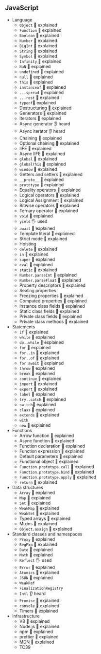 ## JavaScript

- Language
  - `Object` 🙋 explained
  - `Function` 🙋 explained
  - `Boolean` 🙋 explained
  - `Number` 🙋 explained
  - `BigInt` 🙋 explained
  - `String` 🙋 explained
  - `Symbol` 🙋 explained
  - `Infinity` 🙋 explained
  - `NaN` 🙋 explained
  - `undefined` 🙋 explained
  - `null` 🙋 explained
  - `this` 🙋 explained
  - `instanceof` 🙋 explained
  - `...spread` 🙋 explained
  - `...rest` 🙋 explained
  - `typeof`🙋 explained
  - Destructuring 🙋 explained
  - Generators 🙋 explained
  - Iterators 🙋 explained
  - Async generator 👂 heard
  - Async iterator 👂 heard
  - Chaining 🙋 explained
  - Optional chaining 🙋 explained
  - IIFE 🙋 explained
  - Async IIFE 🙋 explained
  - `global` 🙋 explained
  - `globalThis` 🙋 explained
  - `window` 🙋 explained
  - Getters and setters 🙋 explained
  - `__proto__` 🙋 explained
  - `prototype` 🙋 explained
  - Equality operators 🙋 explained
  - Logical operators 🙋 explained
  - Logical Assignment 🙋 explained
  - Bitwise operators 🙋 explained
  - Ternary operator 🙋 explained
  - `void` 🙋 explained
  - `yield` 🖐️ used
  - `await` 🙋 explained
  - Template literal 🙋 explained
  - Strict mode 🙋 explained
  - Hoisting
  - `delete` 🙋 explained
  - `in` 🙋 explained
  - `super` 🙋 explained
  - `eval` 🙋 explained
  - `static` 🙋 explained
  - `Number.parseInt` 🙋 explained
  - `Number.parseFloat` 🙋 explained
  - Property descriptors 🙋 explained
  - Sealing properties
  - Freezing properties 🙋 explained
  - Computed properties 🙋 explained
  - Instance class fields 🙋 explained
  - Static class fields 🙋 explained
  - Private class fields 🙋 explained
  - Private class methods 🙋 explained
- Statements
  - `if` 🙋 explained
  - `while` 🙋 explained
  - `do..while` 🙋 explained
  - `for` 🙋 explained
  - `for..in` 🙋 explained
  - `for..of` 🙋 explained
  - `for await` 🙋 explained
  - `throw` 🙋 explained
  - `break` 🙋 explained
  - `continue` 🙋 explained
  - `import` 🙋 explained
  - `export` 🙋 explained
  - `label` 🙋 explained
  - `try..catch` 🙋 explained
  - `switch`🙋 explained
  - `class` 🙋 explained
  - `extends` 🙋 explained
  - `with`
  - `new` 🙋 explained
- Functions
  - Arrow function 🙋 explained
  - Async function 🙋 explained
  - Function declaration 🙋 explained
  - Function expression 🙋 explained
  - Default parameters 🙋 explained
  - Functional object 🙋 explained
  - `Function.prototype.call` 🙋 explained
  - `Function.prototype.bind` 🙋 explained
  - `Function.prototype.apply` 🙋 explained
  - `return` 🙋 explained
- Data structures
  - `Array` 🙋 explained
  - `Map` 🙋 explained
  - `Set` 🙋 explained
  - `WeakMap` 🙋 explained
  - `WeakSet` 🙋 explained
  - Typed arrays 🙋 explained
  - Mixins 🙋 explained
  - `Object.assign` 🙋 explained
- Standard classes and namespaces
  - `Proxy` 🙋 explained
  - `RegExp` 🙋 explained
  - `Date` 🙋 explained
  - `Math` 🙋 explained
  - `Reflect` 🖐️ used
  - `Error` 🙋 explained
  - `Atomics` 🙋 explained
  - `JSON` 🙋 explained
  - `WeakRef`
  - `FinalizationRegistry`
  - `Intl` 👂 heard
  - `Promise` 🙋 explained
  - `console` 🙋 explained
  - Timers 🙋 explained
- Infrastructure
  - V8 🙋 explained
  - Node.js 🙋 explained
  - npm 🙋 explained
  - prettier 🙋 explained
  - MDN 🙋 explained
  - TC39
